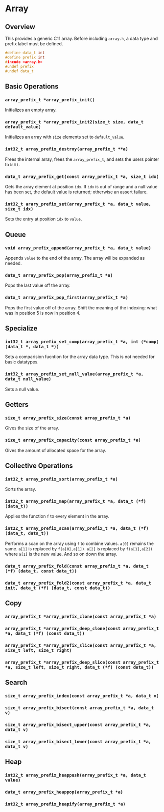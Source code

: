 # Array

## Overview

This provides a generic C11 array.  Before including `array.h`, a data type and prefix label must be defined.

```c
#define data_t int
#define prefix int
#incude <array.h>
#undef prefix
#undef data_t
```



## Basic Operations

### `array_prefix_t *array_prefix_init()`

Initializes an empty array. 

### `array_prefix_t *array_prefix_init2(size_t size, data_t default_value)`

Initializes an array with `size` elements set to `default_value`.

### `int32_t array_prefix_destroy(array_prefix_t **a)`

Frees the internal array, frees the `array_prefix_t`, and sets the users pointer to `NULL`.

### `data_t array_prefix_get(const array_prefix_t *a, size_t idx)`

Gets the array element at position `idx`.  If `idx` is out of range and a null value
has been set, the default value is returned; otherwise an assert failure.

### `int32_t arary_prefix_set(array_prefix_t *a, data_t value, size_t idx)`

Sets the entry at position `idx` to `value`.

## Queue

### `void array_prefix_append(array_prefix_t *a, data_t value)`

Appends `value` to the end of the array.  The array will be expanded as needed.

### `data_t array_prefix_pop(array_prefix_t *a)`

Pops the last value off the array.

### `data_t array_prefix_pop_first(array_prefix_t *a)`

Pops the first value off of the array.  Shift the meaning of the indexing: what was in 
position 5 is now in position 4.

## Specialize

### `int32_t array_prefix_set_comp(array_prefix_t *a, int (*comp) (data_t *, data_t *))`

Sets a comparision fucntion for the array data type.  This is not needed for basic datatypes.

### `int32_t array_prefix_set_null_value(array_prefix_t *a, data_t null_value)`

Sets a null value.

## Getters

### `size_t array_prefix_size(const array_prefix_t *a)`

Gives the size of the array.

### `size_t array_prefix_capacity(const array_prefix_t *a)`

Gives the amount of allocated space for the array.

## Collective Operations

### `int32_t array_prefix_sort(array_prefix_t *a)`

Sorts the array.

### `int32_t array_prefix_map(array_prefix_t *a, data_t (*f)(data_t))`

Applies the function `f` to every element in the array.

### `int32_t array_prefix_scan(array_prefix_t *a, data_t (*f)(data_t, data_t))`

Performs a scan on the array using `f` to combine values.  `a[0]` remains the 
same.  `a[1]` is replaced by `f(a[0],a[1])`.  `a[2]` is replaced by `f(a[1],a[2])`
where `a[1]` is the new value.  And so on down the array. 

### `data_t array_prefix_fold(const array_prefix_t *a, data_t (*f) (data_t, const data_t))`

### `data_t array_prefix_fold2(const array_prefix_t *a, data_t init, data_t (*f) (data_t, const data_t))`

## Copy

### `array_prefix_t *array_prefix_clone(const array_prefix_t *a)`

### `array_prefix_t *array_prefix_deep_clone(const array_prefix_t *a, data_t (*f) (const data_t))`

### `array_prefix_t *array_prefix_slice(const array_prefix_t *a, size_t left, size_t right)`

### `array_prefix_t *array_prefix_deep_slice(const array_prefix_t *a, size_t left, size_t right, data_t (*f) (const data_t))`

## Search

### `size_t array_prefix_index(const array_prefix_t *a, data_t v)`

### `size_t array_prefix_bisect(const array_prefix_t *a, data_t v)`

### `size_t array_prefix_bisect_upper(const array_prefix_t *a, data_t v)`

### `size_t array_prefix_bisect_lower(const array_prefix_t *a, data_t v)`

## Heap

### `int32_t array_prefix_heappush(array_prefix_t *a, data_t value)`

### `data_t array_prefix_heappop(array_prefix_t *a)`

### `int32_t array_prefix_heapify(array_prefix_t *a)`

